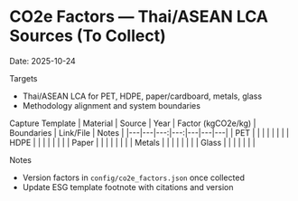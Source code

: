 # CO2e Factors — Thai/ASEAN LCA Sources (To Collect)

Date: 2025-10-24

Targets
- Thai/ASEAN LCA for PET, HDPE, paper/cardboard, metals, glass
- Methodology alignment and system boundaries

Capture Template
| Material | Source | Year | Factor (kgCO2e/kg) | Boundaries | Link/File | Notes |
|---|---|---:|---:|---|---|---|
| PET |  |  |  |  |  |  |
| HDPE |  |  |  |  |  |  |
| Paper |  |  |  |  |  |  |
| Metals |  |  |  |  |  |  |
| Glass |  |  |  |  |  |  |

Notes
- Version factors in `config/co2e_factors.json` once collected
- Update ESG template footnote with citations and version
